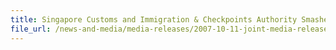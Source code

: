 ```yaml
---
title: Singapore Customs and Immigration & Checkpoints Authority Smashed Cigarette Smuggling Attempt
file_url: /news-and-media/media-releases/2007-10-11-joint-media-release.pdf
---
```

